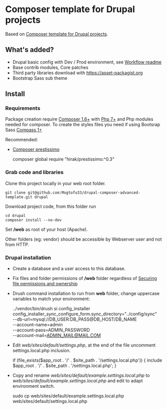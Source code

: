 # Composer template for Drupal projects

Based on [Composer template for Drupal projects](https://github.com/drupal-composer/drupal-project).

## What's added?

* Drupal basic config with Dev / Prod environment, see [Workflow readme](config/README.md)
* Base contrib modules, Core patches
* Third party libraries download with https://asset-packagist.org
* Bootstrap Sass sub theme

## Install

### Requirements

Package creation require [Composer 1.6+](https://getcomposer.org) with [Php 7+](http://php.net/) and Php modules needed for composer. To create the styles files you need if using Bootsrap Sass  [Compass 1+](http://compass-style.org/install)

Recommended:

* [Composer prestissimo](https://github.com/hirak/prestissimo)

    composer global require "hirak/prestissimo:^0.3"

### Grab code and libraries

Clone this project locally in your web root folder.

    git clone git@github.com:Mogtofu33/drupal-composer-advanced-template.git drupal

Download project code, from this folder run

    cd drupal
    composer install --no-dev

Set **/web** as root of your host (Apache).

Other folders (eg: vendor) should be accessible by Webserver user and not from HTTP.

### Drupal installation

* Create a database and a user access to this database.

* Fix files and folder permissions of **/web** folder regardless of [Securing file permissions and ownership](https://www.drupal.org/node/244924)

* Drush command installation to run from **web** folder, change uppercase variables to match your environment:

    ../vendor/bin/drush si config_installer \
        config_installer_sync_configure_form.sync_directory="../config/sync" \
        --db-url=mysql://DB_USER:DB_PASS@DB_HOST/DB_NAME \
        --account-name=admin \
        --account-pass=ADMIN_PASSWORD \
        --account-mail=ADMIN_MAIL@MAIL.COM


* Edit _web/sites/default/settings.php_, at the end of the file uncomment
  settings.local.php inclusion.

    if (file_exists($app_root . '/' . $site_path . '/settings.local.php')) {
      include $app_root . '/' . $site_path . '/settings.local.php';
    }

* Copy and rename _web/sites/default/example.settings.local.php_ to
  _web/sites/default/example.settings.local.php_ and edit to adapt environment
  switch.

    sudo cp web/sites/default/example.settings.local.php web/sites/default/settings.local.php
